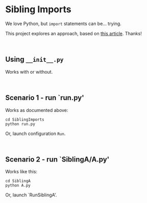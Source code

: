 # Sibling Imports

We love Python, but `import` statements can be... trying.

This project explores an approach, based on [this article](https://www.geeksforgeeks.org/python-import-from-sibling-directory/).  Thanks!

&nbsp;&nbsp;

## Using `__init__.py`

Works with or without.

&nbsp;&nbsp;

## Scenario 1 - run `run.py'

Works as documented above:
```
cd SiblingImports
python run.py
```
Or, launch configuration `Run`.

&nbsp;&nbsp;

## Scenario 2 - run `SiblingA/A.py'

Works like this:
```
cd SiblingA
python A.py
```
Or, launch `RunSiblingA'.